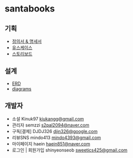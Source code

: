 # santabooks

## 기획
- [정의서 & 명세서](https://docs.google.com/spreadsheets/d/1tghYwQjZrw3oEPnmmHqIgOzB_CpOENO89s9znY436sU/edit?usp=sharing)
- [유스케이스](https://drive.google.com/file/d/1cJIk8cgXZBj_bXwSymJF7KgcVrDsoU2r/view?usp=sharing)
- [스토리보드]()

## 설계
- [ERD](https://www.erdcloud.com/d/NGytE3JFFAXifTWLF)
- [diagrams]()

## 개발자
- 소설 Kinuk97 <kiukangg@gmail.com>
- 관리자 semzzi <s2pal2094@naver.com>
- 구독[결제] DJDJ326 <djin326@google.com>
- 리뷰SNS mindo413 <mindo4393@gmail.com>
- 마이페이지 haein <haein851@naver.com>
- 로그인 | 회원가입 shinyeonseob <sweetics425@gmail.com>
